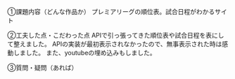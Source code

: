 ①課題内容（どんな作品か）
プレミアリーグの順位表。試合日程がわかるサイト


②工夫した点・こだわった点
APIで引っ張ってきた順位表や試合日程を表にして整えました。
APIの実装が最初表示されなかったので、無事表示された時は感動しました。
また、youtubeの埋め込みもしました。

③質問・疑問（あれば）
